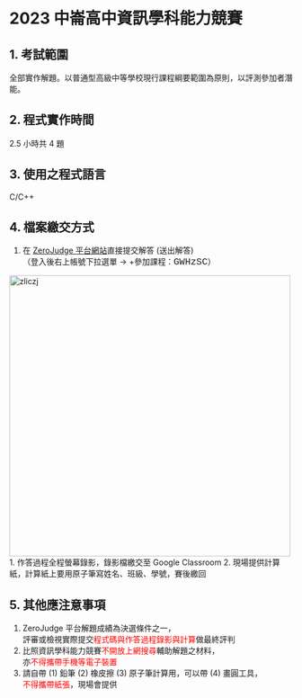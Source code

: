# 2023 中崙高中資訊學科能力競賽

## 1. 考試範圍

全部實作解題。以普通型高級中等學校現行課程綱要範圍為原則，以評測參加者潛能。

## 2. 程式實作時間

2.5 小時共 4 題

## 3. 使用之程式語言

C/C++

## 4. 檔案繳交方式

1. 在 [ZeroJudge 平台網站](https://zerojudge.tw)直接提交解答 (送出解答)  
   （登入後右上帳號下拉選單 → +參加課程：<span style="font-family:Courier; font-size:1.2em;">GWHzSC</span>）  
<img src="https://nandemoi.github.io/slides/zliczj.jpg" alt="zliczj" width="500"/>  
1. 作答過程全程螢幕錄影，錄影檔繳交至 Google Classroom
2. 現場提供計算紙，計算紙上要用原子筆寫姓名、班級、學號，賽後繳回

## 5. 其他應注意事項

1. ZeroJudge 平台解題成績為決選條件之一，  
   評審或檢視實際提交<span style="color:red">程式碼與作答過程錄影與計算</span>做最終評判
2. 比照資訊學科能力競賽<span style="color:red">不開放上網搜尋</span>輔助解題之材料，  
   亦<span style="color:red">不得攜帶手機等電子裝置</span>
3. 請自帶 (1) 鉛筆 (2) 橡皮擦 (3) 原子筆計算用，可以帶 (4) 畫圓工具，  
   <span style="color:red">不得攜帶紙張</span>，現場會提供
